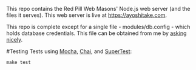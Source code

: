 This repo contains the Red Pill Web Masons' Node.js web server (and the files it serves). This web server is live at https://ayoshitake.com.

This repo is complete except for a single file - modules/db.config - which holds database credentials. This file can be obtained from me by <a href="mailto:airandfingers@gmail.com">asking nicely</a>.

#Testing
Tests using [Mocha](https://github.com/visionmedia/mocha), [Chai](https://github.com/visionmedia/mocha), and [SuperTest](https://github.com/visionmedia/supertest):

`make test`
